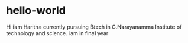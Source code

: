 # hello-world
Hi iam Haritha currently pursuing Btech in G.Narayanamma Institute of technology and science.
iam in final year

